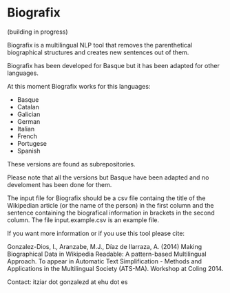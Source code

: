 Biografix
=========

(building in progress)

Biografix is a multilingual NLP tool that removes the parenthetical biographical structures and creates new sentences out of them.

Biografix has been developed for Basque but it has been adapted for other languages. 

At this moment Biografix works for this languages:

  * Basque
  * Catalan
  * Galician
  * German
  * Italian
  * French
  * Portugese
  * Spanish

These versions are found as subrepositories.


Please note that all the versions but Basque have been adapted and no develoment has been done for them.

The input file for Biografix should be a csv file containg the title of the Wikipedian article (or the name of the person) in the first column and the sentence containing the biografical information in brackets in the second column. The file input.example.csv is an example file.


If you want more information or if you use this tool please cite:

Gonzalez-Dios, I., Aranzabe, M.J., Díaz de Ilarraza, A. (2014) Making Biographical Data in Wikipedia Readable: A pattern-based Multilingual Approach. To appear in Automatic Text Simplification - Methods and Applications in the Multilingual Society (ATS-MA). Workshop at Coling 2014.


Contact: itziar dot gonzalezd at ehu dot es
